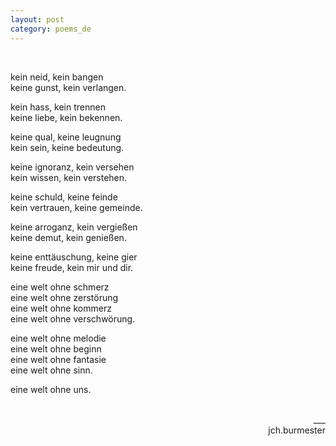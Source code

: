 ```yaml
---
layout: post
category: poems_de
---
```


<br />

kein neid, kein bangen<br />
keine gunst, kein verlangen.

kein hass, kein trennen<br />
keine liebe, kein bekennen.

keine qual, keine leugnung<br />
kein sein, keine bedeutung.

keine ignoranz, kein versehen<br />
kein wissen, kein verstehen.

keine schuld, keine feinde<br />
kein vertrauen, keine gemeinde.

keine arroganz, kein vergießen<br />
keine demut, kein genießen.

keine enttäuschung, keine gier<br />
keine freude, kein mir und dir.

eine welt ohne schmerz<br />
eine welt ohne zerstörung<br />
eine welt ohne kommerz<br />
eine welt ohne verschwörung.

eine welt ohne melodie<br />
eine welt ohne beginn<br />
eine welt ohne fantasie<br />
eine welt ohne sinn.

eine welt ohne uns.

<br />
<div align="right">___
<div align="right">jch.burmester</div>
